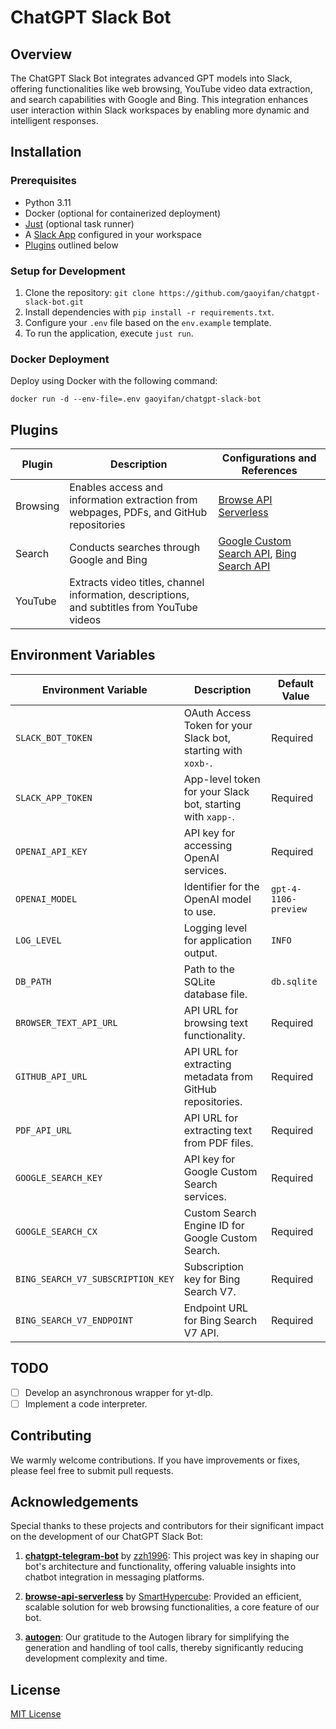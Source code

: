 # ChatGPT Slack Bot

## Overview

The ChatGPT Slack Bot integrates advanced GPT models into Slack, offering functionalities like web browsing, YouTube
video data extraction, and search capabilities with Google and Bing. This integration enhances user interaction within
Slack workspaces by enabling more dynamic and intelligent responses.

## Installation

### Prerequisites

- Python 3.11
- Docker (optional for containerized deployment)
- [Just](https://github.com/casey/just) (optional task runner)
- A [Slack App](https://api.slack.com/reference/manifests#creating_apps) configured in your workspace
- [Plugins](#plugins) outlined below

### Setup for Development

1. Clone the repository: `git clone https://github.com/gaoyifan/chatgpt-slack-bot.git`
2. Install dependencies with `pip install -r requirements.txt`.
3. Configure your `.env` file based on the `env.example` template.
4. To run the application, execute `just run`.

### Docker Deployment

Deploy using Docker with the following command:

```shell
docker run -d --env-file=.env gaoyifan/chatgpt-slack-bot
```

## Plugins

| Plugin   | Description                                                                                 | Configurations and References                                                                                                                                                          |
|----------|---------------------------------------------------------------------------------------------|----------------------------------------------------------------------------------------------------------------------------------------------------------------------------------------|
| Browsing | Enables access and information extraction from webpages, PDFs, and GitHub repositories      | [Browse API Serverless](https://github.com/SmartHypercube/browse-api-serverless)                                                                                                       |
| Search   | Conducts searches through Google and Bing                                                   | [Google Custom Search API](https://developers.google.com/custom-search/v1/introduction), [Bing Search API](https://docs.microsoft.com/en-us/bing/search-apis/bing-search-v7-reference) |
| YouTube  | Extracts video titles, channel information, descriptions, and subtitles from YouTube videos |                                                                                                                                                                                        |

## Environment Variables

| Environment Variable              | Description                                                   | Default Value        |
|-----------------------------------|---------------------------------------------------------------|----------------------|
| `SLACK_BOT_TOKEN`                 | OAuth Access Token for your Slack bot, starting with `xoxb-`. | Required             |
| `SLACK_APP_TOKEN`                 | App-level token for your Slack bot, starting with `xapp-`.    | Required             |
| `OPENAI_API_KEY`                  | API key for accessing OpenAI services.                        | Required             |
| `OPENAI_MODEL`                    | Identifier for the OpenAI model to use.                       | `gpt-4-1106-preview` |
| `LOG_LEVEL`                       | Logging level for application output.                         | `INFO`               |
| `DB_PATH`                         | Path to the SQLite database file.                             | `db.sqlite`          |
| `BROWSER_TEXT_API_URL`            | API URL for browsing text functionality.                      | Required             |
| `GITHUB_API_URL`                  | API URL for extracting metadata from GitHub repositories.     | Required             |
| `PDF_API_URL`                     | API URL for extracting text from PDF files.                   | Required             |
| `GOOGLE_SEARCH_KEY`               | API key for Google Custom Search services.                    | Required             |
| `GOOGLE_SEARCH_CX`                | Custom Search Engine ID for Google Custom Search.             | Required             |
| `BING_SEARCH_V7_SUBSCRIPTION_KEY` | Subscription key for Bing Search V7.                          | Required             |
| `BING_SEARCH_V7_ENDPOINT`         | Endpoint URL for Bing Search V7 API.                          | Required             |

## TODO

- [ ] Develop an asynchronous wrapper for yt-dlp.
- [ ] Implement a code interpreter.

## Contributing

We warmly welcome contributions. If you have improvements or fixes, please feel free to submit pull requests.

## Acknowledgements

Special thanks to these projects and contributors for their significant impact on the development of our ChatGPT Slack
Bot:

1. **[chatgpt-telegram-bot](https://github.com/zzh1996/chatgpt-telegram-bot)** by [zzh1996](https://github.com/zzh1996):
   This project was key in shaping our bot's architecture and functionality, offering valuable insights into chatbot
   integration in messaging platforms.

2. **[browse-api-serverless](https://github.com/SmartHypercube/browse-api-serverless)**
   by [SmartHypercube](https://github.com/SmartHypercube): Provided an efficient, scalable solution for web browsing
   functionalities, a core feature of our bot.

3. **[autogen](https://github.com/microsoft/autogen)**: Our gratitude to the Autogen library for simplifying the
   generation and handling of tool calls, thereby significantly reducing development complexity and time.

## License

[MIT License](LICENSE)
